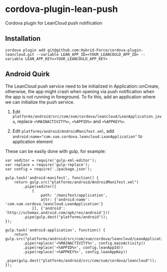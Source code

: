 cordova-plugin-lean-push
========================

Cordova plugin for LeanCloud push notification

## Installation
    
    cordova plugin add git@github.com:Hybrid-Force/cordova-plugin-leancloud.git --variable LEAN_APP_ID=<YOUR_LEANCOULD_APP_ID> --variable LEAN_APP_KEY=<YOUR_LEANCOULD_APP_KEY>

## Android Quirk
The LeanCloud push service need to be initialized in Application::onCreate, otherwise, the app might crash when opening via push notification when the app is not running in foreground. To fix this, add an application where we can initialize the push service.

1. Edit `platforms/android/src/com/sum/cordova/leancloud/LeanApplication.java`, replace `<%MAINACTIVITY%>`, `<%APPID%>` and `<%APPKEY%>`.

2. Edit `platforms/android/AndroidManifest.xml`, add `android:name="com.sum.cordova.leancloud.LeanApplication"` to application element

These can be easily done with gulp, for example:

    var xeditor = require('gulp-xml-editor');
    var replace = require('gulp-replace');
    var config = require('./package.json');

    gulp.task('android-manifest', function() {
        return gulp.src("platforms/android/AndroidManifest.xml")
            .pipe(xeditor([
                {
                    path: '/manifest/application',
                    attr: {'android:name': 'com.sum.cordova.leancloud.LeanApplication'}
                }], {'android': 'http://schemas.android.com/apk/res/android'}))
            .pipe(gulp.dest("platforms/android"));
    });

    gulp.task('android-application', function() {
        return gulp.src("platforms/android/src/com/sum/cordova/leancloud/LeanApplication.java")
            .pipe(replace('<%MAINACTIVITY%>', config.mainActivity))
            .pipe(replace('<%APPID%>', config.leanAppId))
            .pipe(replace('<%APPKEY%>', config.leanAppKey))
            .pipe(gulp.dest("platforms/android/src/com/sum/cordova/leancloud"));
    });
